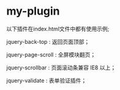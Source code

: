 # my-plugin

以下插件在index.html文件中都有使用示例;

jquery-back-top : 返回页面顶部；

jquery-page-scroll : 全屏模块翻页；

jquery-scrollbar : 页面滚动条兼容 IE8 以上；

jquery-validate : 表单验证插件；
